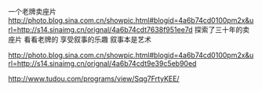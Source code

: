 一个老牌卖座片
http://photo.blog.sina.com.cn/showpic.html#blogid=4a6b74cd0100pm2x&url=http://s14.sinaimg.cn/orignal/4a6b74cdt7638f951ee7d
探索了三十年的卖座片
看看老牌的
享受叙事的乐趣
叙事本是艺术
 
http://photo.blog.sina.com.cn/showpic.html#blogid=4a6b74cd0100pm2x&url=http://s14.sinaimg.cn/orignal/4a6b74cdt9e39c5eb90ed
 
http://www.tudou.com/programs/view/Sqg7FrtyKEE/

